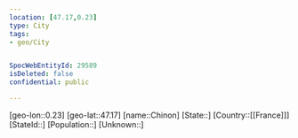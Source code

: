 ```yaml
---
location: [47.17,0.23]
type: City
tags:
- geo/City


SpocWebEntityId: 29589
isDeleted: false
confidential: public

---
```

[geo-lon::0.23]
[geo-lat::47.17]
[name::Chinon]
[State::]
[Country::[[France]]]
[StateId::]
[Population::]
[Unknown::]

